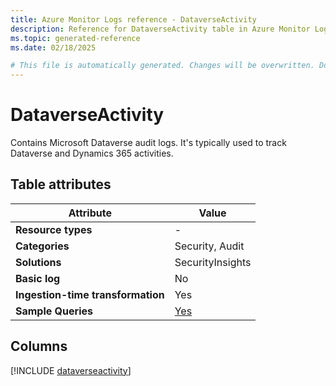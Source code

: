 ```yaml
---
title: Azure Monitor Logs reference - DataverseActivity
description: Reference for DataverseActivity table in Azure Monitor Logs.
ms.topic: generated-reference
ms.date: 02/18/2025

# This file is automatically generated. Changes will be overwritten. Do not change this file directly.
---
```


# DataverseActivity

Contains Microsoft Dataverse audit logs. It's typically used to track Dataverse and Dynamics 365 activities.


## Table attributes

|Attribute|Value|
|---|---|
|**Resource types**|-|
|**Categories**|Security, Audit|
|**Solutions**| SecurityInsights|
|**Basic log**|No|
|**Ingestion-time transformation**|Yes|
|**Sample Queries**|[Yes](/azure/azure-monitor/reference/queries/dataverseactivity)|



## Columns
  
[!INCLUDE [dataverseactivity](~/reusable-content/ce-skilling/azure/includes/azure-monitor/reference/tables/dataverseactivity-include.md)]
